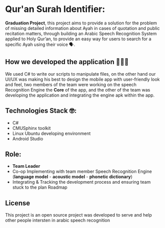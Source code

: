 # Qur'an Surah Identifier:
**Graduation Project**, this project aims to provide a solution for the problem of missing detailed information about Ayah in cases of quotation and public recitation matters, through building an Arabic Speech Recognition System applied to Holy Qur’an, to provide an easy way for users to search for a specific Ayah using their voice 🗣.

## How we developed the application 👨🏼‍💻
We used C# to write our scripts to manipulate files, on the other hand our UI/UX was making his best to design the mobile app with user-friendly look and feel, two members of the team were working on the speech Recognition Engine the **Core** of the app, and the other of the team was developing the application and integrating the engine apk within the app.

## Technologies Stack 🤓:
-	C#
-	CMUSphinx toolkit
-	Linux Ubuntu developing environment
-	Android Studio

## Role:
* **Team Leader** 
* Co-op Implementing with team member Speech Recognition Engine 
  (**language model** - **acoustic model** - **phonetic dictionary**)
* Integrating & Tracking the development process and ensuring team stuck to the plan 	Roadmap

## License
This project is an open source project was developed to serve and help other people intersten in arabic speech recognition
